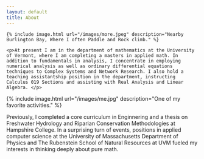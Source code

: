 ```yaml
---
layout: default
title: About
---
```

<div class="about">
    
    {% include image.html url="/images/more.jpeg" description="Nearby Burlington Bay, Where I often Paddle and Rock climb." %}
    
    <p>At present I am in the department of mathematics at the University of Vermont, where I am completing a masters in applied math. In addition to fundamentals in analysis, I concentrate in employing numerical analysis as well as ordinary differential equations techniques to Complex Systems and Network Research. I also hold a teaching assistantship position in the department, instructing Calculus 019 Sections and assisting with Real Analysis and Linear Algebra. </p> 
   

{% include image.html url="/images/me.jpg" description="One of my favorite activities." %}


<p markdown="1">Previously, I completed a core curriculum in Enginnering and a thesis on Freshwater Hydrology and Riparian Conservation Methodologies at Hampshire College. In a surprising turn of events, positions in applied computer science at the University of Massachusetts Department of Physics and The Rubenstein School of Natural Resources at UVM fueled my interests in thinking deeply about pure math.   
</p>

